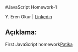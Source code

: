 #JavaScript Homework-1

Y. Eren Okur
| [Linkedin](https://www.linkedin.com/in/eren0kur/)

## Açıklama:

First JavaScript homework[Patika](https://www.patika.dev/)
